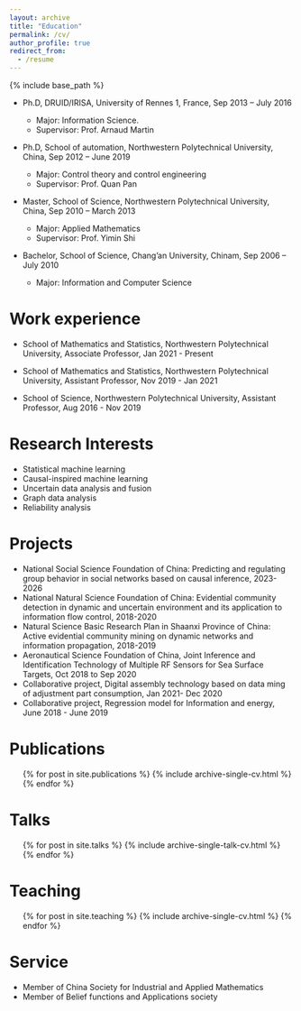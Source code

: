 ```yaml
---
layout: archive
title: "Education"
permalink: /cv/
author_profile: true
redirect_from:
  - /resume
---
```


{% include base_path %}

* Ph.D, DRUID/IRISA, University of Rennes 1,  France, Sep 2013 – July 2016
  - Major: Information Science.
  - Supervisor: Prof. Arnaud Martin
* Ph.D, School of automation, Northwestern Polytechnical University, China, Sep 2012 – June 2019
  * Major: Control theory and control engineering
  * Supervisor: Prof. Quan Pan

* Master, School of Science, Northwestern Polytechnical University, China, Sep 2010 – March 2013
  * Major: Applied Mathematics
  * Supervisor: Prof. Yimin Shi

* Bachelor, School of Science, Chang’an University, Chinam, Sep 2006 – July 2010
  * Major: Information and Computer Science


Work experience
======
* School of Mathematics and Statistics, Northwestern Polytechnical University, Associate Professor, Jan 2021 - Present
  
* School of Mathematics and Statistics, Northwestern Polytechnical University, Assistant Professor, Nov 2019 - Jan 2021
  
* School of Science, Northwestern Polytechnical University, Assistant Professor, Aug 2016 - Nov 2019
  
Research Interests
======
* Statistical machine learning
* Causal-inspired machine learning
* Uncertain data analysis and fusion
* Graph data analysis
* Reliability analysis

# Projects

- National Social Science Foundation of China: Predicting and regulating group behavior in social networks based on causal inference, 2023-2026
- National Natural Science Foundation of China: Evidential community detection in dynamic and uncertain environment and its application to information flow control, 2018-2020
- Natural Science Basic Research Plan in Shaanxi Province of China: Active evidential community mining on dynamic networks and information propagation, 2018-2019
- Aeronautical Science Foundation of China, Joint Inference and Identification Technology of Multiple RF Sensors for Sea Surface Targets, Oct 2018 to Sep 2020
- Collaborative project, Digital assembly technology based on data ming of adjustment part consumption, Jan 2021- Dec 2020
- Collaborative project, Regression model for Information and energy, June 2018 -  June 2019

Publications
======
  <ul>{% for post in site.publications %}
    {% include archive-single-cv.html %}
  {% endfor %}</ul>

Talks
======
  <ul>{% for post in site.talks %}
    {% include archive-single-talk-cv.html %}
  {% endfor %}</ul>

Teaching
======
  <ul>{% for post in site.teaching %}
    {% include archive-single-cv.html %}
  {% endfor %}</ul>

Service
======
* Member of China Society for Industrial and Applied Mathematics
* Member of Belief functions and Applications society
